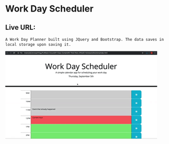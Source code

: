 # Work Day Scheduler

## Live URL:

```
A Work Day Planner built using JQuery and Bootstrap. The data saves in local storage upon saving it.

```

![day planner demo](./assets/scheduler.gif)
